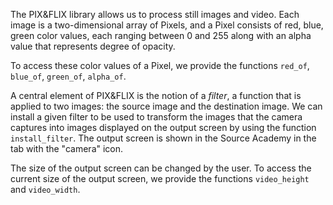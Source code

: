 The PIX&FLIX library allows us to process still images and video.
Each image is a two-dimensional array of Pixels, and a Pixel
consists of red, blue, green color values, each ranging between
0 and 255 along with an alpha value that represents degree of opacity. 

To access these color values of a Pixel, we provide the
functions `red_of`, `blue_of`, `green_of`, `alpha_of`.

A central element of PIX&FLIX is the notion of a *filter*, 
a function that is applied to two images: 
the source image and the destination image. We can install
a given filter to be used to transform
the images that the camera captures into images
displayed on the output screen by using the function `install_filter`.
The output screen is shown in the Source Academy in the tab with
the "camera" icon.

The size of the output screen can be changed by the user. To access
the current size of the output screen, we provide the functions
`video_height` and `video_width`.
